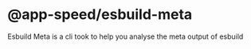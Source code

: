 # @app-speed/esbuild-meta

Esbuild Meta is a cli took to help you analyse the meta output of esbuild
